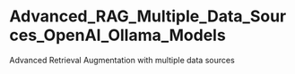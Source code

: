 # Advanced_RAG_Multiple_Data_Sources_OpenAI_Ollama_Models
Advanced Retrieval Augmentation with multiple data sources
